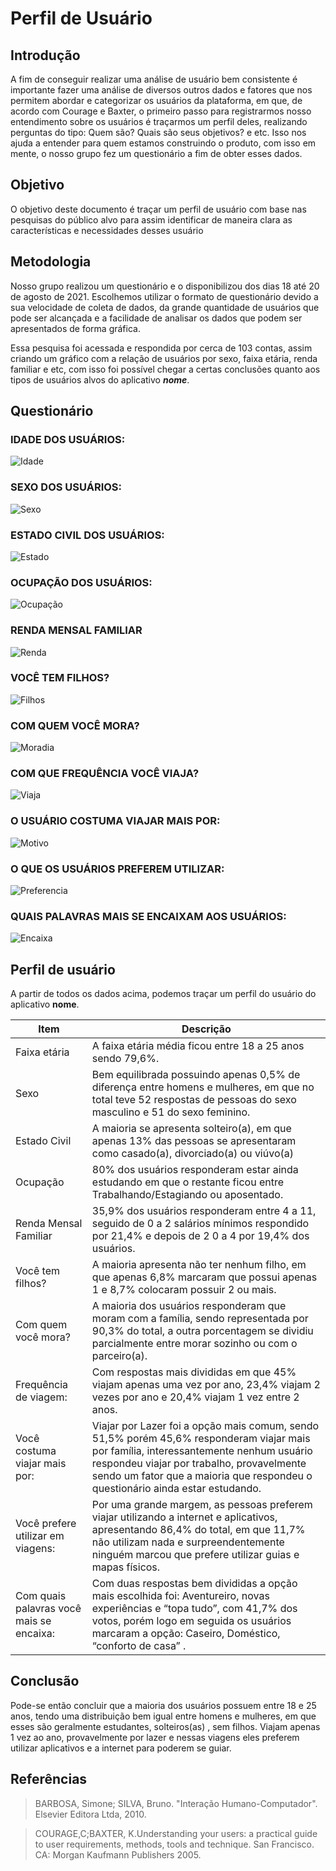 # Perfil de Usuário

## Introdução

A fim de conseguir realizar uma análise de usuário bem consistente é importante fazer uma análise de diversos outros dados e fatores que nos permitem abordar e categorizar os usuários da plataforma, em que, de acordo com Courage e Baxter, o primeiro passo para registrarmos nosso entendimento sobre os usuários é traçarmos um perfil deles, realizando perguntas do tipo: Quem são? Quais são seus objetivos? e etc. Isso nos ajuda a entender para quem estamos construindo o produto, com isso em mente, o nosso grupo fez um questionário a fim de obter esses dados.

## Objetivo

O objetivo deste documento é traçar um perfil de usuário com base nas pesquisas do público alvo para assim identificar de maneira clara as características e necessidades desses usuário

## Metodologia

Nosso grupo realizou um questionário e o disponibilizou dos dias 18 até 20 de agosto de 2021. Escolhemos utilizar o formato de questionário devido a sua velocidade de coleta de dados, da grande quantidade de usuários que pode ser alcançada e a facilidade de analisar os dados que podem ser apresentados de forma gráfica.

Essa pesquisa foi acessada e respondida por cerca de 103 contas, assim criando um gráfico com a relação de usuários por sexo, faixa etária, renda familiar e etc, com isso foi possível chegar a certas conclusões quanto aos tipos de usuários alvos do aplicativo **_nome_**.

## Questionário

### IDADE DOS USUÁRIOS:

![Idade](./assets/questionario/idade.png)

### SEXO DOS USUÁRIOS:

![Sexo](./assets/questionario/sexo.png)

### ESTADO CIVIL DOS USUÁRIOS:

![Estado](./assets/questionario/estado.png)

### OCUPAÇÃO DOS USUÁRIOS:

![Ocupação](./assets/questionario/ocupação.png)

### RENDA MENSAL FAMILIAR

![Renda](./assets/questionario/renda.png)

### VOCÊ TEM FILHOS?

![Filhos](./assets/questionario/filhos.png)

### COM QUEM VOCÊ MORA?

![Moradia](./assets/questionario/moradia.png)

### COM QUE FREQUÊNCIA VOCÊ VIAJA?

![Viaja](./assets/questionario/viaja.png)

### O USUÁRIO COSTUMA VIAJAR MAIS POR:

![Motivo](./assets/questionario/motivo.png)

### O QUE OS USUÁRIOS PREFEREM UTILIZAR:

![Preferencia](./assets/questionario/preferencia.png)

### QUAIS PALAVRAS MAIS SE ENCAIXAM AOS USUÁRIOS:

![Encaixa](./assets/questionario/encaixa.png)

## Perfil de usuário

A partir de todos os dados acima, podemos traçar um perfil do usuário do aplicativo **nome**.

| Item                                     | Descrição                                                                                                                                                                                                                                                            |
| ---------------------------------------- | -------------------------------------------------------------------------------------------------------------------------------------------------------------------------------------------------------------------------------------------------------------------- |
| Faixa etária                             | A faixa etária média ficou entre 18 a 25 anos sendo 79,6%.                                                                                                                                                                                                           |
| Sexo                                     | Bem equilibrada possuindo apenas 0,5% de diferença entre homens e mulheres, em que no total teve 52 respostas de pessoas do sexo masculino e 51 do sexo feminino.                                                                                                    |
| Estado Civil                             | A maioria se apresenta solteiro(a), em que apenas 13% das pessoas se apresentaram como casado(a), divorciado(a) ou viúvo(a)                                                                                                                                          |
| Ocupação                                 | 80% dos usuários responderam estar ainda estudando em que o restante ficou entre Trabalhando/Estagiando ou aposentado.                                                                                                                                               |
| Renda Mensal Familiar                    | 35,9% dos usuários responderam entre 4 a 11, seguido de 0 a 2 salários mínimos respondido por 21,4% e depois de 2 0 a 4 por 19,4% dos usuários.                                                                                                                      |
| Você tem filhos?                         | A maioria apresenta não ter nenhum filho, em que apenas 6,8% marcaram que possui apenas 1 e 8,7% colocaram possuir 2 ou mais.                                                                                                                                        |
| Com quem você mora?                      | A maioria dos usuários responderam que moram com a família, sendo representada por 90,3% do total, a outra porcentagem se dividiu parcialmente entre morar sozinho ou com o parceiro(a).                                                                             |
| Frequência de viagem:                    | Com respostas mais divididas em que 45% viajam apenas uma vez por ano, 23,4% viajam 2 vezes por ano e 20,4% viajam 1 vez entre 2 anos.                                                                                                                               |
| Você costuma viajar mais por:            | Viajar por Lazer foi a opção mais comum, sendo 51,5% porém 45,6% responderam viajar mais por família, interessantemente nenhum usuário respondeu viajar por trabalho, provavelmente sendo um fator que a maioria que respondeu o questionário ainda estar estudando. |
| Você prefere utilizar em viagens:        | Por uma grande margem, as pessoas preferem viajar utilizando a internet e aplicativos, apresentando 86,4% do total, em que 11,7% não utilizam nada e surpreendentemente ninguém marcou que prefere utilizar guias e mapas físicos.                                   |
| Com quais palavras você mais se encaixa: | Com duas respostas bem divididas a opção mais escolhida foi: Aventureiro, novas experiências e “topa tudo”, com 41,7% dos votos, porém logo em seguida os usuários marcaram a opção: Caseiro, Doméstico, “conforto de casa” .                                        |

## Conclusão

Pode-se então concluir que a maioria dos usuários possuem entre 18 e 25 anos, tendo uma distribuição bem igual entre homens e mulheres, em que esses são geralmente estudantes, solteiros(as) , sem filhos. Viajam apenas 1 vez ao ano, provavelmente por lazer e nessas viagens eles preferem utilizar aplicativos e a internet para poderem se guiar.

## Referências

> BARBOSA, Simone; SILVA, Bruno. "Interação Humano-Computador". Elsevier Editora Ltda, 2010.

> COURAGE,C;BAXTER, K.Understanding your users: a practical guide to user requirements, methods, tools and technique. San Francisco. CA: Morgan Kaufmann Publishers 2005.
